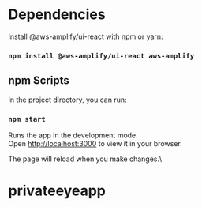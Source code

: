 # Dependencies

Install @aws-amplify/ui-react with npm or yarn:

### `npm install @aws-amplify/ui-react aws-amplify`

## npm Scripts

In the project directory, you can run:

### `npm start`

Runs the app in the development mode.\
Open [http://localhost:3000](http://localhost:3000) to view it in your browser.

The page will reload when you make changes.\

# privateeyeapp
